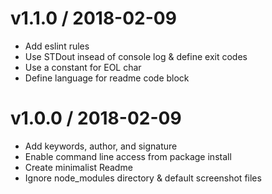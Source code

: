 
v1.1.0 / 2018-02-09
===================

  * Add eslint rules
  * Use STDout insead of console log & define exit codes
  * Use a constant for EOL char
  * Define language for readme code block

v1.0.0 / 2018-02-09
===================

  * Add keywords, author, and signature
  * Enable command line access from package install
  * Create minimalist Readme
  * Ignore node_modules directory & default screenshot files

